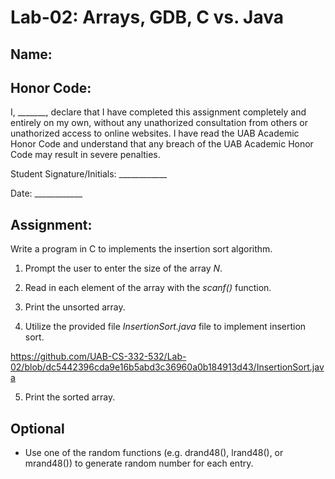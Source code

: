 # Lab-02: Arrays, GDB, C vs. Java

## Name: 

## Honor Code:

I, _______, declare that I have completed this assignment completely and entirely on my own, without any unathorized consultation from others or unathorized access to online websites. I have read the UAB Academic Honor Code and understand that any breach of the UAB Academic Honor Code may result in severe penalties.

Student Signature/Initials: ____________

Date: ____________

## Assignment:

Write a program in C to implements the insertion sort algorithm.

1. Prompt the user to enter the size of the array *N*.

2. Read in each element of the array with the *scanf()* function.

3. Print the unsorted array.

4. Utilize the provided file *InsertionSort.java* file to implement insertion sort.

https://github.com/UAB-CS-332-532/Lab-02/blob/dc5442396cda9e16b5abd3c36960a0b184913d43/InsertionSort.java

5. Print the sorted array.

## Optional

- Use one of the random functions (e.g. drand48(), lrand48(), or mrand48()) to generate random number for each entry.